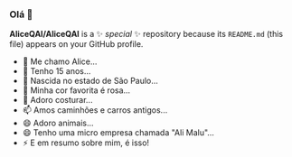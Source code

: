 ### Olá 👋


**AliceQAl/AliceQAl** is a ✨ _special_ ✨ repository because its `README.md` (this file) appears on your GitHub profile.

- 🔭 Me chamo Alice...
- 🌱 Tenho 15 anos...
- 👯 Nascida no estado de São Paulo...
- 🤔 Minha cor favorita é rosa...
- 💬 Adoro costurar...
- 📫 Amos caminhões e carros antigos...
- 😄 Adoro animais...
- 😄 Tenho uma micro empresa chamada "Ali Malu"...
- ⚡ E em resumo sobre mim, é isso!

